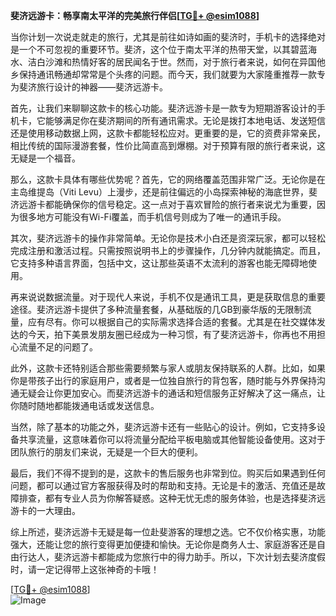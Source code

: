 **斐济远游卡：畅享南太平洋的完美旅行伴侣[[TG💪+ @esim1088](https://t.me/s/esim1088)]**

当你计划一次说走就走的旅行，尤其是前往如诗如画的斐济时，手机卡的选择绝对是一个不可忽视的重要环节。斐济，这个位于南太平洋的热带天堂，以其碧蓝海水、洁白沙滩和热情好客的居民闻名于世。然而，对于旅行者来说，如何在异国他乡保持通讯畅通却常常是个头疼的问题。而今天，我们就要为大家隆重推荐一款专为斐济旅行设计的神器——斐济远游卡。

首先，让我们来聊聊这款卡的核心功能。斐济远游卡是一款专为短期游客设计的手机卡，它能够满足你在斐济期间的所有通讯需求。无论是拨打本地电话、发送短信还是使用移动数据上网，这款卡都能轻松应对。更重要的是，它的资费非常亲民，相比传统的国际漫游套餐，性价比简直高到爆棚。对于预算有限的旅行者来说，这无疑是一个福音。

那么，这款卡具体有哪些优势呢？首先，它的网络覆盖范围非常广泛。无论你是在主岛维提岛（Viti Levu）上漫步，还是前往偏远的小岛探索神秘的海底世界，斐济远游卡都能确保你的信号稳定。这一点对于喜欢冒险的旅行者来说尤为重要，因为很多地方可能没有Wi-Fi覆盖，而手机信号则成为了唯一的通讯手段。

其次，斐济远游卡的操作非常简单。无论你是技术小白还是资深玩家，都可以轻松完成注册和激活过程。只需按照说明书上的步骤操作，几分钟内就能搞定。而且，它支持多种语言界面，包括中文，这让那些英语不太流利的游客也能无障碍地使用。

再来说说数据流量。对于现代人来说，手机不仅是通讯工具，更是获取信息的重要途径。斐济远游卡提供了多种流量套餐，从基础版的几GB到豪华版的无限制流量，应有尽有。你可以根据自己的实际需求选择合适的套餐。尤其是在社交媒体发达的今天，拍下美景发朋友圈已经成为一种习惯，有了斐济远游卡，你再也不用担心流量不足的问题了。

此外，这款卡还特别适合那些需要频繁与家人或朋友保持联系的人群。比如，如果你是带孩子出行的家庭用户，或者是一位独自旅行的背包客，随时能与外界保持沟通无疑会让你更加安心。而斐济远游卡的通话和短信服务正好解决了这一痛点，让你随时随地都能拨通电话或发送信息。

当然，除了基本的功能之外，斐济远游卡还有一些贴心的设计。例如，它支持多设备共享流量，这意味着你可以将流量分配给平板电脑或其他智能设备使用。这对于团队旅行的朋友们来说，无疑是一个巨大的便利。

最后，我们不得不提到的是，这款卡的售后服务也非常到位。购买后如果遇到任何问题，都可以通过官方客服获得及时的帮助和支持。无论是卡的激活、充值还是故障排查，都有专业人员为你解答疑惑。这种无忧无虑的服务体验，也是选择斐济远游卡的一大理由。

综上所述，斐济远游卡无疑是每一位赴斐游客的理想之选。它不仅价格实惠，功能强大，还能让您的旅行变得更加便捷和愉快。无论你是商务人士、家庭游客还是自由行达人，斐济远游卡都能成为您旅行中的得力助手。所以，下次计划去斐济度假时，请一定记得带上这张神奇的卡哦！

[[TG💪+ @esim1088](https://t.me/s/esim1088)]  
![Image](https://i.postimg.cc/4NQfJmqS/Snipaste-2025-05-13-00-14-12.png)